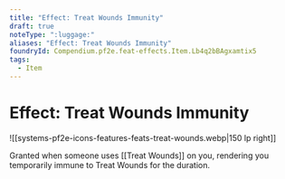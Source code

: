```yaml
---
title: "Effect: Treat Wounds Immunity"
draft: true
noteType: ":luggage:"
aliases: "Effect: Treat Wounds Immunity"
foundryId: Compendium.pf2e.feat-effects.Item.Lb4q2bBAgxamtix5
tags:
  - Item
---
```


# Effect: Treat Wounds Immunity
![[systems-pf2e-icons-features-feats-treat-wounds.webp|150 lp right]]

Granted when someone uses [[Treat Wounds]] on you, rendering you temporarily immune to Treat Wounds for the duration.
